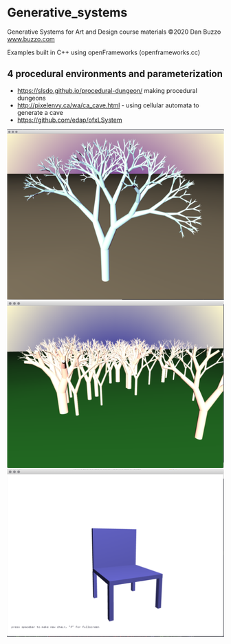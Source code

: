 # Generative_systems
Generative Systems for Art and Design course materials
 ©2020 Dan Buzzo
 www.buzzo.com

 Examples built in C++ using openFrameworks (openframeworks.cc)

## 4 procedural environments and parameterization


* https://slsdo.github.io/procedural-dungeon/ making procedural dungeons
* http://pixelenvy.ca/wa/ca_cave.html - using cellular automata to generate a cave
* https://github.com/edap/ofxLSystem

![screenshot](screenshot-lSystemTree.png)
![screenshot](forestL-System/screenshot-forestL-System.png)
![screenshot](parameterizeChair/screenshot-parameterizeChair.png)

